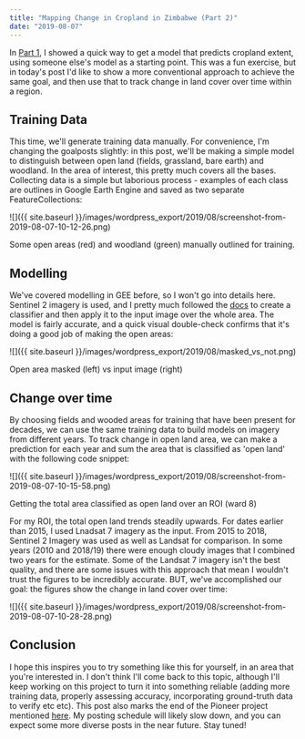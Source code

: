 ```yaml
---
title: "Mapping Change in Cropland in Zimbabwe (Part 2)"
date: "2019-08-07"
---
```


In [Part 1](https://datasciencecastnet.home.blog/2019/07/14/mapping-change-in-cropland-in-zimbabwe-part-1/), I showed a quick way to get a model that predicts cropland extent, using someone else's model as a starting point. This was a fun exercise, but in today's post I'd like to show a more conventional approach to achieve the same goal, and then use that to track change in land cover over time within a region.

## Training Data

This time, we'll generate training data manually. For convenience, I'm changing the goalposts slightly: in this post, we'll be making a simple model to distinguish between open land (fields, grassland, bare earth) and woodland. In the area of interest, this pretty much covers all the bases. Collecting data is a simple but laborious process - examples of each class are outlines in Google Earth Engine and saved as two separate FeatureCollections:

![]({{ site.baseurl }}/images/wordpress_export/2019/08/screenshot-from-2019-08-07-10-12-26.png)

Some open areas (red) and woodland (green) manually outlined for training.

## Modelling

We've covered modelling in GEE before, so I won't go into details here. Sentinel 2 imagery is used, and I pretty much followed the [docs](https://developers.google.com/earth-engine/classification) to create a classifier and then apply it to the input image over the whole area. The model is fairly accurate, and a quick visual double-check confirms that it's doing a good job of making the open areas:

![]({{ site.baseurl }}/images/wordpress_export/2019/08/masked_vs_not.png)

Open area masked (left) vs input image (right)

## Change over time

By choosing fields and wooded areas for training that have been present for decades, we can use the same training data to build models on imagery from different years. To track change in open land area, we can make a prediction for each year and sum the area that is classified as 'open land' with the following code snippet:

![]({{ site.baseurl }}/images/wordpress_export/2019/08/screenshot-from-2019-08-07-10-15-58.png)

Getting the total area classified as open land over an ROI (ward 8)

For my ROI, the total open land trends steadily upwards. For dates earlier than 2015, I used Lnadsat 7 imagery as the input. From 2015 to 2018, Sentinel 2 Imagery was used as well as Landsat for comparison. In some years (2010 and 2018/19) there were enough cloudy images that I combined two years for the estimate. Some of the Landsat 7 imagery isn't the best quality, and there are some issues with this approach that mean I wouldn't trust the figures to be incredibly accurate. BUT, we've accomplished our goal: the figures show the change in land cover over time:

![]({{ site.baseurl }}/images/wordpress_export/2019/08/screenshot-from-2019-08-07-10-28-28.png)

## Conclusion

I hope this inspires you to try something like this for yourself, in an area that you're interested in. I don't think I'll come back to this topic, although I'll keep working on this project to turn it into something reliable (adding more training data, properly assessing accuracy, incorporating ground-truth data to verify etc etc). This post also marks the end of the Pioneer project mentioned [here](https://datasciencecastnet.home.blog/2019/06/19/pioneer-tournament-has-begun/). My posting schedule will likely slow down, and you can expect some more diverse posts in the near future. Stay tuned!
